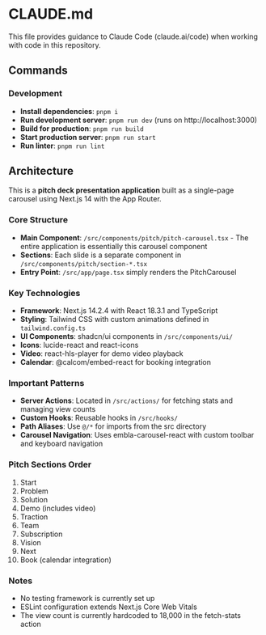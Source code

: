 # CLAUDE.md

This file provides guidance to Claude Code (claude.ai/code) when working with code in this repository.

## Commands

### Development
- **Install dependencies**: `pnpm i`
- **Run development server**: `pnpm run dev` (runs on http://localhost:3000)
- **Build for production**: `pnpm run build`
- **Start production server**: `pnpm run start`
- **Run linter**: `pnpm run lint`

## Architecture

This is a **pitch deck presentation application** built as a single-page carousel using Next.js 14 with the App Router.

### Core Structure
- **Main Component**: `/src/components/pitch/pitch-carousel.tsx` - The entire application is essentially this carousel component
- **Sections**: Each slide is a separate component in `/src/components/pitch/section-*.tsx`
- **Entry Point**: `/src/app/page.tsx` simply renders the PitchCarousel

### Key Technologies
- **Framework**: Next.js 14.2.4 with React 18.3.1 and TypeScript
- **Styling**: Tailwind CSS with custom animations defined in `tailwind.config.ts`
- **UI Components**: shadcn/ui components in `/src/components/ui/`
- **Icons**: lucide-react and react-icons
- **Video**: react-hls-player for demo video playback
- **Calendar**: @calcom/embed-react for booking integration

### Important Patterns
- **Server Actions**: Located in `/src/actions/` for fetching stats and managing view counts
- **Custom Hooks**: Reusable hooks in `/src/hooks/`
- **Path Aliases**: Use `@/*` for imports from the src directory
- **Carousel Navigation**: Uses embla-carousel-react with custom toolbar and keyboard navigation

### Pitch Sections Order
1. Start
2. Problem  
3. Solution
4. Demo (includes video)
5. Traction
6. Team
7. Subscription
8. Vision
9. Next
10. Book (calendar integration)

### Notes
- No testing framework is currently set up
- ESLint configuration extends Next.js Core Web Vitals
- The view count is currently hardcoded to 18,000 in the fetch-stats action